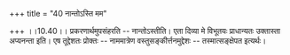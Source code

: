+++
title = "40 नान्तोऽस्ति मम"

+++
।।10.40।। प्रकरणार्थमुपसंहरति -- नान्तोऽस्तीति। एता दिव्या मे विभूतयः
प्राधान्यतः उक्तास्ता अप्यनन्ता इति। एष तूद्देशतः प्रोक्तः -- नाममात्रेण
वस्तुसङ्कीर्त्तनमुद्देशः -- तस्मात्सङ्क्षेपत इत्यर्थः।
